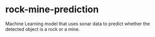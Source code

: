 # rock-mine-prediction
Machine Learning model that uses sonar data to predict whether the detected object is a rock or a mine.
